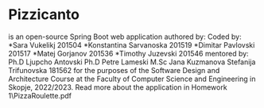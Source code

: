 # Pizzicanto 
 is an open-source Spring Boot web application authored by:
Coded by: 
*Sara Vukelikj 201504
*Konstantina Sarvanoska 201519 
*Dimitar Pavlovski 201517 
*Matej Gorjanov 201536 
*Timothy Juzevski 201546
mentored by:
Ph.D Ljupcho Antovski
Ph.D Petre Lameski
M.Sc Jana Kuzmanova
Stefanija Trifunovska 181562
for the purposes of the Software Design and Architecture Course at the Faculty of Computer Science and Engineering in Skopje, 2022/2023.
 Read more about the application in Homework 1\PizzaRoulette.pdf
